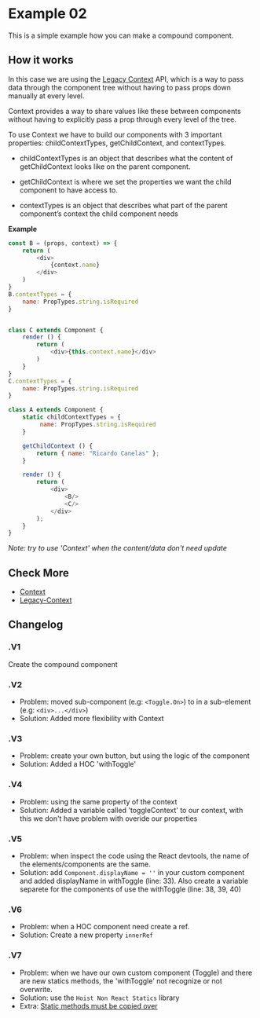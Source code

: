 # Example 02

This is a simple example how you can make a compound component.

## How it works

In this case we are using the [Legacy Context](https://reactjs.org/docs/legacy-context.html) API, which is a way to pass data through the component tree without having to pass props down manually at every level.

Context provides a way to share values like these between components without having to explicitly pass a prop through every level of the tree.

To use Context we have to build our components with 3 important properties: childContextTypes, getChildContext, and contextTypes.

- childContextTypes is an object that describes what the content of getChildContext looks like on the parent component.

- getChildContext is where we set the properties we want the child component to have access to.

- contextTypes is an object that describes what part of the parent component’s context the child component needs

**Example**

```js
const B = (props, context) => {
    return (
        <div>
            {context.name}
        </div>
    )
}
B.contextTypes = {
    name: PropTypes.string.isRequired
}


class C extends Component {
    render () {
        return (
            <div>{this.context.name}</div>
        )
    }
}
C.contextTypes = {
    name: PropTypes.string.isRequired
}

class A extends Component {
    static childContextTypes = {
         name: PropTypes.string.isRequired
    }

    getChildContext () {
        return { name: "Ricardo Canelas" };
    }

    render () {
        return (
            <div>
                <B/>
                <C/>
            </div>
        );
    }
}
```

*Note: try to use 'Context' when the content/data don't need update*

## Check More

- [Context](https://reactjs.org/docs/context.html)
- [Legacy-Context](https://reactjs.org/docs/legacy-context.html)

## Changelog

### .V1
Create the compound component

### .V2

- Problem: moved sub-component (e.g: `<Toggle.On>`) to in a sub-element (e.g: `<div>...</div>`)
- Solution: Added more flexibility with Context

### .V3

- Problem: create your own button, but using the logic of the component
- Solution: Added a HOC 'withToggle'

### .V4

- Problem: using the same property of the context
- Solution: Added a variable called 'toggleContext' to our context, with this we don't have problem with overide our properties

### .V5

- Problem: when inspect the code using the React devtools, the name of the elements/components are the same.
- Solution: add `Component.displayName = ''` in your custom component and added displayName in withToggle (line: 33). Also create a variable separete for the components of use the withToggle (line: 38, 39, 40)

### .V6

- Problem: when a HOC component need create a ref.
- Solution: Create a new property `innerRef`

### .V7

- Problem: when we have our own custom component (Toggle) and there are new statics methods, the 'withToggle' not recognize or not overwrite.
- Solution: use the `Hoist Non React Statics` library
- Extra: [Static methods must be copied over](https://reactjs.org/docs/higher-order-components.html#static-methods-must-be-copied-over)